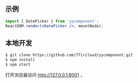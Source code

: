 
## 示例

```jsx
import { DatePicker } from 'yycomponent';
ReactDOM.render(<DatePicker />, mountNode);
```

## 本地开发

```bash
$ git clone https://github.com/77ircloud/yycomponent.git
$ npm install
$ npm start
```

打开浏览器访问 http://127.0.0.1:8001 ，
